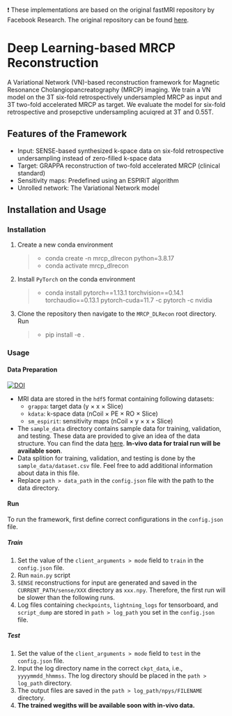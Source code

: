 :exclamation: These implementations are based on the original fastMRI repository by Facebook Research. The original repository can be found [here](https://github.com/facebookresearch/fastMRI).

# Deep Learning-based MRCP Reconstruction 

A Variational Network (VN)-based reconstruction framework for Magnetic Resonance Cholangiopancreatography (MRCP) imaging. We train a VN model on the 3T six-fold retrospectively undersampled MRCP as input and 3T two-fold accelerated MRCP as target. We evaluate the model for six-fold retrospective and prosepctive undersampling acuiqred at 3T and 0.55T. 


## Features of the Framework
- Input: SENSE-based synthesized k-space data on six-fold retrospective undersampling instead of zero-filled k-space data
- Target: GRAPPA reconstruction of two-fold accelerated MRCP (clinical standard)
- Sensitivity maps: Predefined using an ESPIRiT algorithm
- Unrolled network: The Variational Network model

## Installation and Usage
### Installation 
1. Create a new conda environment
   > - conda create -n mrcp_dlrecon python=3.8.17
   > - conda activate mrcp_dlrecon
2. Install `PyTorch` on the conda environment
   > - conda install pytorch==1.13.1 torchvision==0.14.1 torchaudio==0.13.1 pytorch-cuda=11.7 -c pytorch -c nvidia
3. Clone the repository then navigate to the `MRCP_DLRecon` root directory. Run
   > - pip install -e . 

### Usage
#### Data Preparation
[![DOI](https://zenodo.org/badge/DOI/10.5281/zenodo.11071251.svg)](https://doi.org/10.5281/zenodo.11071251)
- MRI data are stored in the `hdf5` format containing following datasets:
  - `grappa`: target data (y $\times$ x $\times$ Slice)
  - `kdata`: k-space data (nCoil $\times$ PE $\times$ RO $\times$ Slice)
  - `sm_espirit`: sensitivity maps (nCoil $\times$ y $\times$ x $\times$ Slice)
- The `sample_data` directory contains sample data for training, validation, and testing. These data are provided to give an idea of the data structure. You can find the data [here](https://doi.org/10.5281/zenodo.11071251). **In-vivo data for traial run will be available soon**.
- Data splition for training, validation, and testing is done by the `sample_data/dataset.csv` file. Feel free to add additional information about data in this file.
- Replace `path > data_path` in the `config.json` file with the path to the data directory.
#### Run
To run the framework, first define correct configurations in the `config.json` file. 
##### Train
1. Set the value of the `client_arguments > mode` field to `train` in the `config.json` file.
2. Run `main.py` script
3. `SENSE` reconstructions for input are generated and saved in the `CURRENT_PATH/sense/XXX` directory as `xxx.npy`. Therefore, the first run will be slower than the following runs. 
4. Log files containing `checkpoints`, `lightning_logs` for tensorboard, and `script_dump` are stored in `path > log_path` you set in the `config.json` file. 
##### Test
1. Set the value of the `client_arguments > mode` field to `test` in the `config.json` file.
2. Input the log directory name in the correct `ckpt_data`, i.e., `yyyymmdd_hhmmss`. The log directory should be placed in the `path > log_path` directory.
3. The output files are saved in the `path > log_path/npys/FILENAME` directory.
4. **The trained wegiths will be available soon with in-vivo data.**


